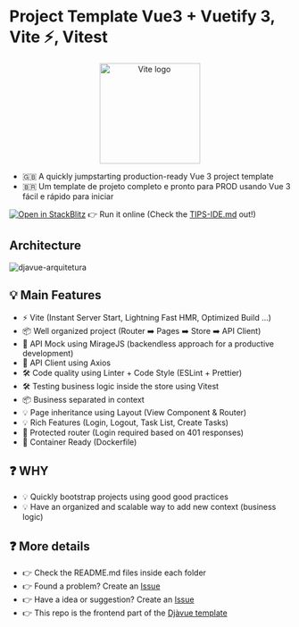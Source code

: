 # Project Template Vue3 + Vuetify 3, Vite ⚡, Vitest

<p align="center">
  <a href="https://vitejs.dev" target="_blank" rel="noopener noreferrer">
    <img width="180" src="https://vitejs.dev/logo.svg" alt="Vite logo">
  </a>
</p>

- 🇬🇧 A quickly jumpstarting production-ready Vue 3 project template
- 🇧🇷 Um template de projeto completo e pronto para PROD usando Vue 3 fácil e rápido para iniciar

[![Open in StackBlitz](https://developer.stackblitz.com/img/open_in_stackblitz.svg)](https://stackblitz.com/github/huogerac/template-vue3-vite-vuetify3?file=TIPS-IDE.md) 👉 Run it online (Check the [TIPS-IDE.md](./TIPS-IDE.md) out!)


## Architecture

![djavue-arquitetura](https://raw.githubusercontent.com/evolutio/djavue3/main/images/djavue-front-arq-fluxo-componentes.drawio.jpg)


## 💡 Main Features

- ⚡️ Vite (Instant Server Start, Lightning Fast HMR, Optimized Build ...)
- 📦 Well organized project (Router ➡️ Pages ➡️ Store ➡️ API Client)
- 🤡 API Mock using MirageJS (backendless approach for a productive development)
- 🔩 API Client using Axios
- 🛠️ Code quality using Linter + Code Style (ESLint + Prettier)
- 🛠️ Testing business logic inside the store using Vitest
- 📦 Business separated in context
- 💡 Page inheritance using Layout (View Component & Router)
- 💡 Rich Features (Login, Logout, Task List, Create Tasks)
- 🔑 Protected router (Login required based on 401 responses)
- 🐳 Container Ready (Dockerfile)

## ❓ WHY

- 💡 Quickly bootstrap projects using good good practices
- 💡 Have an organized and scalable way to add new context (business logic)

## ❓ More details

- 👉 Check the README.md files inside each folder
- 👉 Found a problem? Create an [Issue](https://github.com/huogerac/template-vue3-vite-vuetify3/issues)
- 👉 Have a idea or suggestion? Create an [Issue](https://github.com/huogerac/template-vue3-vite-vuetify3/issues)
- 👉 This repo is the frontend part of the [Djàvue template](https://github.com/evolutio/djavue3)
